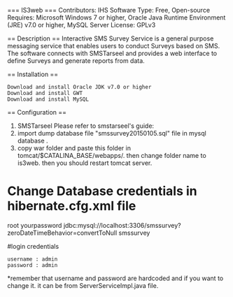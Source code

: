 

=== IS3web === Contributors: IHS Software Type: Free, Open-source Requires: Microsoft Windows 7 or higher, Oracle Java Runtime Environment (JRE) v7.0 or higher, MySQL Server License: GPLv3

== Description == Interactive SMS Survey Service is a general purpose messaging service that enables users to conduct Surveys based on SMS. The software connects with SMSTarseel and provides a web interface to define Surveys and generate reports from data.

== Installation ==

    Download and install Oracle JDK v7.0 or higher
    Download and install GWT
    Download and install MySQL

== Configuration ==

1) SMSTarseel Please refer to smstarseel's guide:
2) import dump database file  "smssurvey20150105.sql" file in mysql database .
3) copy war folder  and paste this folder in tomcat/$CATALINA_BASE/webapps/. then change folder name to is3web. then you should restart tomcat server.

# Change Database credentials in hibernate.cfg.xml file 
 <property name="hibernate.connection.username">root</property>
 <property name="hibernate.connection.password">yourpassword </property>
<property name="hibernate.connection.url">jdbc:mysql://localhost:3306/smssurvey?zeroDateTimeBehavior=convertToNull</property>
  <property name="hibernate.default_schema">smssurvey</property>

#login credentials 

	username : admin
	password : admin

*remember that username and password are hardcoded and if you want to change it. it can be from ServerServiceImpl.java file.


